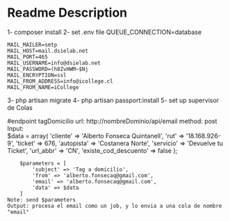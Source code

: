 # Readme Description

1- composer install
2- set .env file
    QUEUE_CONNECTION=database
    
    MAIL_MAILER=smtp
    MAIL_HOST=mail.dsielab.net
    MAIL_PORT=465
    MAIL_USERNAME=info@dsielab.net
    MAIL_PASSWORD=(h8ZvHWM~$Nj
    MAIL_ENCRYPTION=ssl
    MAIL_FROM_ADDRESS=info@icollege.cl
    MAIL_FROM_NAME=iCollege

3- php artisan migrate
4- php artisan passport:install
5- set up supervisor de Colas

#endpoint tagDomicilio
    url: http://nombreDominio/api/email
    method: post
    Input:      
        $data = array(
            'cliente' => 'Alberto Fonseca Quintanell',
            'rut' => '18.168.926-9',
            'ticket' => 676,
            'autopista' => 'Costanera Norte',
            'servicio' => 'Devuelve tu Ticket',
            'url_abbr' => 'CN',
            'existe_cod_descuento' => false
        );

        $parameters = [
            'subject' => 'Tag a domicilio',
            'from' => 'alberto.fonsecaq@gmail.com',
            'email' => 'alberto.fonsecaq@gmail.com',
            'data' => $data
        ]
    Note: send $parameters
    Output: procesa el email como un job, y lo envia a una cola de nombre "email"
    
        
        
        
        
        
        
        
        
        

        
        
        
        
        
        
      